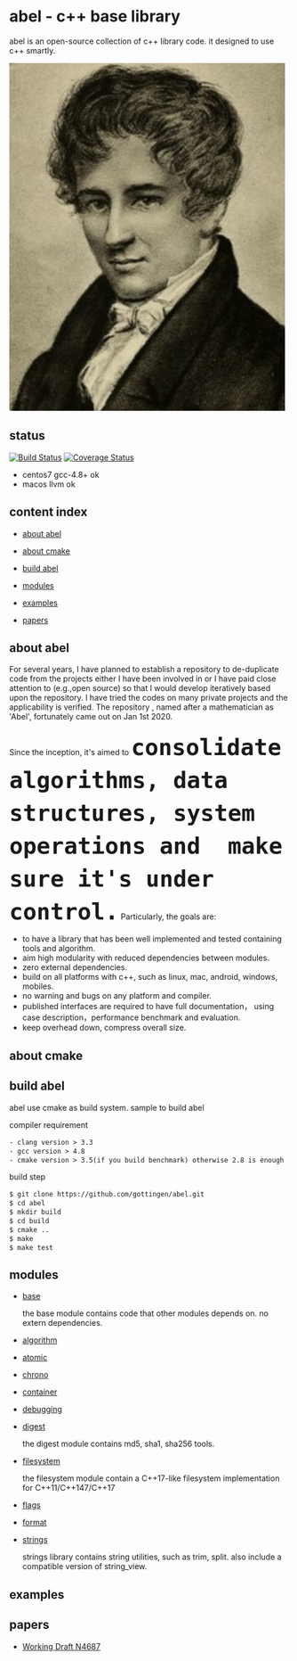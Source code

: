 # abel - c++ base library

abel is an open-source collection of c++ library code. it designed to use c++ smartly.

![abel](https://github.com/gottingen/abel/blob/master/docs/images/abel.png)

## status

[![Build Status](https://www.travis-ci.org/gottingen/abel.svg?branch=master)](https://travis-ci.org/gottingen/abel)
[![Coverage Status](https://coveralls.io/repos/github/gottingen/abel/badge.svg?branch=master)](https://coveralls.io/github/gottingen/abel?branch=master)

* centos7 gcc-4.8+ ok
* macos   llvm     ok

## content index

* [about abel](#about)
* [about cmake](#cmake)
* [build abel](#build)
* [modules](#modules)
* [examples](#examples)

* [papers](#papers)

<a name="about"> </a>

## about abel

For several years, I have planned to establish a repository to de-duplicate code from the projects either I have been 
involved in or I have paid close attention to (e.g.,open source) so that I would develop iteratively based upon the 
repository. I have tried the codes on many private projects and the applicability is verified. The  repository , named 
after a mathematician as 'Abel', fortunately came out on Jan 1st 2020.


Since the inception, it's aimed to <font size=16> **`consolidate algorithms, data structures, system operations and 
make sure it's under control.`**</font>
Particularly, the goals are:

* to have a library that has been well implemented and tested containing tools and algorithm.
* aim high modularity with reduced dependencies between modules.
* zero external dependencies.
* build on all platforms with c++, such as linux, mac, android, windows, mobiles.
* no warning and bugs on any platform and compiler.
* published interfaces are required to have full documentation， using case description，performance benchmark and evaluation.
* keep overhead down, compress overall size.


<a name="cmake"> </a>
 
## about cmake


<a name="build"> </a>

## build abel

abel use cmake as build system. sample to build abel

compiler requirement

    - clang version > 3.3
    - gcc version > 4.8
    - cmake version > 3.5(if you build benchmark) otherwise 2.8 is enough
build step

    $ git clone https://github.com/gottingen/abel.git
    $ cd abel
    $ mkdir build
    $ cd build
    $ cmake ..
    $ make
    $ make test
    
<a name="modules"> </a>

## modules

* [base](/docs/en/base.md)
    
    the base module contains code that other modules depends on. no extern dependencies.
* [algorithm](/docs/en/algorithm.md)
* [atomic](/docs/en/atomic.md)
* [chrono](/docs/en/chrono.md) 
* [container](/docs/en/container.md)
* [debugging](/docs/en/debugging.md)
* [digest](/docs/en/digest.md) 

    the digest module contains md5, sha1, sha256 tools.
    
* [filesystem](/docs/en/filesystem.md)

    the filesystem module contain a C++17-like filesystem implementation for C++11/C++147/C++17

* [flags](/docs/en/flags.md)
* [format](/docs/en/format.md)
* [strings](/docs/en/strings.md) 

    strings library contains string utilities, such as trim, split. also include a 
    compatible version of string_view.

<a name="examples"> </a>

## examples

<a name="papers"> </a>

## papers

* [Working Draft N4687](/docs/documnet/n4687.pdf)